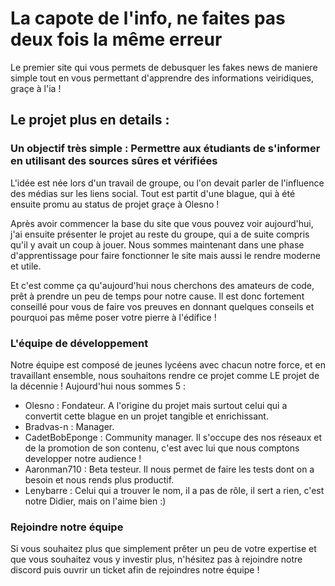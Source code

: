 # La capote de l'info, ne faites pas deux fois la même erreur

Le premier site qui vous permets de debusquer les fakes news de maniere simple tout en vous permettant d'apprendre des informations veiridiques, graçe à l'ia ! 

## Le projet plus en details :

### Un objectif très simple : Permettre aux étudiants de s'informer en utilisant des sources sûres et vérifiées

L'idée est née lors d'un travail de groupe, ou l'on devait parler de l'influence des médias sur les liens social. Tout est partit d'une blague, qui à été ensuite promu au status de projet graçe à Olesno !

Après avoir commencer la base du site que vous pouvez voir aujourd'hui, j'ai ensuite présenter le projet au reste du groupe, qui a de suite compris qu'il y avait un coup à jouer. Nous sommes maintenant dans une phase d'apprentissage pour faire fonctionner le site mais aussi le rendre moderne et utile.

Et c'est comme ça qu'aujourd'hui nous cherchons des amateurs de code, prêt à prendre un peu de temps pour notre cause. Il est donc fortement conseillé pour vous de faire vos preuves en donnant quelques conseils et pourquoi pas même poser votre pierre à l'édifice !

### L'équipe de développement

Notre équipe est composé de jeunes lycéens avec chacun notre force, et en travaillant ensemble, nous souhaitons rendre ce projet comme LE projet de la décennie ! Aujourd'hui nous sommes 5 :
- Olesno : Fondateur. A l'origine du projet mais surtout celui qui a convertit cette blague en un projet tangible et enrichissant.
- Bradvas-n : Manager.
- CadetBobEponge : Community manager. Il s'occupe des nos réseaux et de la promotion de son contenu, c'est avec lui que nous comptons developper notre audience !
- Aaronman710 : Beta testeur. Il nous permet de faire les tests dont on a besoin et nous rends plus productif.
- Lenybarre : Celui qui a trouver le nom, il a pas de rôle, il sert a rien, c'est notre Didier, mais on l'aime bien :)

### Rejoindre notre équipe

Si vous souhaitez plus que simplement prêter un peu de votre expertise et que vous souhaitez vous y investir plus, n'hésitez pas à rejoindre notre discord puis ouvrir un ticket afin de rejoindres notre équipe !

